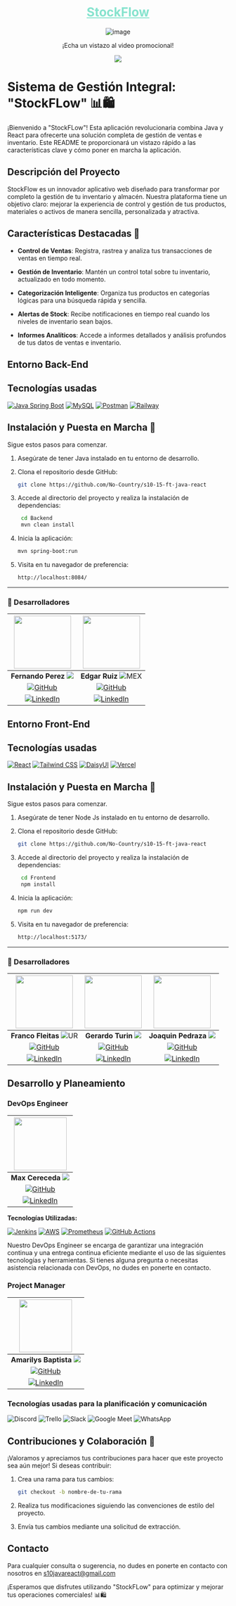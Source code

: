 <div align="center">
<h1>
<a href="" target="_blank" rel="noopener noreferrer" style="color: #86E3CE">StockFlow</a>
</h1>
   <img src="https://media.discordapp.net/attachments/1140646171522629683/1151638502866419802/mockup.png" alt="image"/>
<p>
<p>¡Echa un vistazo al video promocional!</p>
<a href="https://www.youtube.com/watch?v=vJRWh_odeoY" target="_blank" rel="noopener noreferrer">
  <img src="https://img.shields.io/badge/Ver%20video-FF0000?style=for-the-badge&logo=YouTube&logoColor=fff"/>
</a>
</div>

# Sistema de Gestión Integral: "StockFLow" 📊🛍️

¡Bienvenido a "StockFLow"! Esta aplicación revolucionaria combina Java y React para ofrecerte una solución completa de gestión de ventas e inventario. Este README te proporcionará un vistazo rápido a las características clave y cómo poner en marcha la aplicación.

## Descripción del Proyecto

StockFlow es un innovador aplicativo web diseñado para transformar por completo la gestión de tu inventario y almacén. Nuestra plataforma tiene un objetivo claro: mejorar la experiencia de control y gestión de tus productos, materiales o activos de manera sencilla, personalizada y atractiva.

## Características Destacadas 🌟

- **Control de Ventas**: Registra, rastrea y analiza tus transacciones de ventas en tiempo real.

- **Gestión de Inventario**: Mantén un control total sobre tu inventario, actualizado en todo momento.

- **Categorización Inteligente**: Organiza tus productos en categorías lógicas para una búsqueda rápida y sencilla.

- **Alertas de Stock**: Recibe notificaciones en tiempo real cuando los niveles de inventario sean bajos.

- **Informes Analíticos**: Accede a informes detallados y análisis profundos de tus datos de ventas e inventario.

## Entorno Back-End
## Tecnologías usadas
[![Java Spring Boot](https://img.shields.io/badge/Java%20Spring%20Boot-2.5.4-6DB33F?style=for-the-badge&logo=spring&logoColor=white)](https://spring.io/projects/spring-boot) [![MySQL](https://img.shields.io/badge/MySQL-8.0-4479A1?style=for-the-badge&logo=mysql&logoColor=white)](https://www.mysql.com/) [![Postman](https://img.shields.io/badge/Postman-10.15-FF6C37?style=for-the-badge&logo=postman&logoColor=white)](https://www.postman.com/) [![Railway](https://img.shields.io/badge/Railway-Hosted-FF6C37?style=for-the-badge&logo=railway&logoColor=white)](https://railway.app/)



## Instalación y Puesta en Marcha 🚀

Sigue estos pasos para comenzar.

1. Asegúrate de tener Java instalado en tu entorno de desarrollo.

2. Clona el repositorio desde GitHub:

   ```bash
   git clone https://github.com/No-Country/s10-15-ft-java-react
   ```
3. Accede al directorio del proyecto y realiza la instalación de dependencias:

   ```bash
    cd Backend
    mvn clean install
    ```
4. Inicia la aplicación:

    ```bash
    mvn spring-boot:run
    ```
5. Visita en tu navegador de preferencia:
    ```bash
    http://localhost:8084/
    ```
<hr>

### 🤝 Desarrolladores

| <img src="https://ca.slack-edge.com/T032Y55Q6VC-U05L8NCT524-f0485deee09e-512" width="130" height="120"> | <img src="https://ca.slack-edge.com/T032Y55Q6VC-U05KG49084V-d67ea304173b-512" width="130" height="120"> |
|:-:|:-:|
| **Fernando Perez** <img src="https://i.ibb.co/Ln0vhg4/AR.png"> | **Edgar Ruiz** <img src="https://i.ibb.co/syCk2Fx/MEX.png" alt="MEX"/> |
| [![GitHub](https://img.shields.io/badge/GitHub-%23121011.svg?&style=for-the-badge&logo=github&logoColor=white)](https://github.com/bobony97) | [![GitHub](https://img.shields.io/badge/GitHub-%23121011.svg?&style=for-the-badge&logo=github&logoColor=white)](https://github.com/EdgarVRP) |
| [![LinkedIn](https://img.shields.io/badge/LinkedIn-%230077B5.svg?&style=for-the-badge&logo=linkedin&logoColor=white)](----) | [![LinkedIn](https://img.shields.io/badge/LinkedIn-%230077B5.svg?&style=for-the-badge&logo=linkedin&logoColor=white)](https://www.linkedin.com/in/edgarvrp/) |


## Entorno Front-End

## Tecnologías usadas
[![React](https://img.shields.io/badge/React-18-61DAFB?style=for-the-badge&logo=react&logoColor=white)](https://reactjs.org/) [![Tailwind CSS](https://img.shields.io/badge/Tailwind%20CSS-2.2.19-38B2AC?style=for-the-badge&logo=tailwind-css&logoColor=white)](https://tailwindcss.com/) [![DaisyUI](https://img.shields.io/badge/DaisyUI-1.13.0-FF5722?style=for-the-badge&logoColor=white)](https://daisyui.com/) [![Vercel](https://img.shields.io/badge/Vercel-Deployed-000000?style=for-the-badge&logo=vercel&logoColor=white)](https://vercel.com/)

## Instalación y Puesta en Marcha 🚀

Sigue estos pasos para comenzar.

1. Asegúrate de tener Node Js instalado en tu entorno de desarrollo.

2. Clona el repositorio desde GitHub:

   ```bash
   git clone https://github.com/No-Country/s10-15-ft-java-react
   ```
3. Accede al directorio del proyecto y realiza la instalación de dependencias:

   ```bash
    cd Frontend
    npm install
    ```
4. Inicia la aplicación:

    ```bash
    npm run dev
    ```
5. Visita en tu navegador de preferencia:
    ```bash
    http://localhost:5173/
    ```
<hr>

### 🤝 Desarrolladores

| <img src="https://ca.slack-edge.com/T032Y55Q6VC-U05KK2AH64S-83c6454952e7-512" width="130" height="120"> | <img src="https://ca.slack-edge.com/T032Y55Q6VC-U05KCC7J0TG-10661386963a-512" width="130" height="120"> | <img src="https://ca.slack-edge.com/T032Y55Q6VC-U05KCCCL0UE-08fefb3c659c-512" width="130" height="120"> |
|:-:|:-:|:-:|
| **Franco Fleitas** <img src="https://i.ibb.co/6RFj6rF/UR.png" alt="UR"> | **Gerardo Turin** <img src="https://i.ibb.co/Ln0vhg4/AR.png"> | **Joaquin Pedraza** <img src="https://i.ibb.co/Ln0vhg4/AR.png"> |
| [![GitHub](https://img.shields.io/badge/GitHub-%23121011.svg?&style=for-the-badge&logo=github&logoColor=white)](https://github.com/Riblast) | [![GitHub](https://img.shields.io/badge/GitHub-%23121011.svg?&style=for-the-badge&logo=github&logoColor=white)](https://github.com/GerardoTurin) | [![GitHub](https://img.shields.io/badge/GitHub-%23121011.svg?&style=for-the-badge&logo=github&logoColor=white)](https://github.com/J0AQUINPEDRAZA) |
| [![LinkedIn](https://img.shields.io/badge/LinkedIn-%230077B5.svg?&style=for-the-badge&logo=linkedin&logoColor=white)](----) | [![LinkedIn](https://img.shields.io/badge/LinkedIn-%230077B5.svg?&style=for-the-badge&logo=linkedin&logoColor=white)](--) | [![LinkedIn](https://img.shields.io/badge/LinkedIn-%230077B5.svg?&style=for-the-badge&logo=linkedin&logoColor=white)](https://www.linkedin.com/in/joaquinpedraza962/) |

## Desarrollo y Planeamiento
### DevOps Engineer
| <img src="https://ca.slack-edge.com/T032Y55Q6VC-U054WGUAUBW-009561bb43b5-512" width="120" height="120">|
| :-: |
| **Max Cereceda** <img src="https://i.ibb.co/sj22SZS/PE.png">|
| [![GitHub](https://img.shields.io/badge/GitHub-%23121011.svg?&style=for-the-badge&logo=github&logoColor=white)](https://github.com/cereceda1991) |
|[![LinkedIn](https://img.shields.io/badge/LinkedIn-%230077B5.svg?&style=for-the-badge&logo=linkedin&logoColor=white)](https://www.linkedin.com/in/maxcereceda/) |

**Tecnologías Utilizadas:**

[![Jenkins](https://img.shields.io/badge/Jenkins-%23121011.svg?&style=for-the-badge&logo=jenkins&logoColor=white)](URL_DE_JENKINS) [![AWS](https://img.shields.io/badge/AWS-%23FF9900.svg?&style=for-the-badge&logo=amazon-aws&logoColor=white)](URL_DE_AWS) [![Prometheus](https://img.shields.io/badge/Prometheus-%23E6522C.svg?&style=for-the-badge&logo=prometheus&logoColor=white)](URL_DE_PROMETHEUS) [![GitHub Actions](https://img.shields.io/badge/GitHub%20Actions-%23121011.svg?&style=for-the-badge&logo=github-actions&logoColor=white)](URL_DE_GITHUB_ACTIONS)

Nuestro DevOps Engineer se encarga de garantizar una integración continua y una entrega continua eficiente mediante el uso de las siguientes tecnologías y herramientas. Si tienes alguna pregunta o necesitas asistencia relacionada con DevOps, no dudes en ponerte en contacto.

### Project Manager
| <img src="https://ca.slack-edge.com/T032Y55Q6VC-U05KK2BS78A-707abb3b82fa-512" width="120" height="120"> |
| :-: |
| **Amarilys Baptista** <img src="https://i.ibb.co/276DbnR/VE.png"> |
| [![GitHub](https://img.shields.io/badge/GitHub-%23121011.svg?&style=for-the-badge&logo=github&logoColor=white)](https://github.com/aebaptista) |
| [![LinkedIn](https://img.shields.io/badge/LinkedIn-%230077B5.svg?&style=for-the-badge&logo=linkedin&logoColor=white)](https://www.linkedin.com/in/ve-amarilys-baptista/) |



### Tecnologías usadas para la planificación y comunicación  
![Discord](https://img.shields.io/badge/Discord-5865F2?style=for-the-badge&logo=Discord&logoColor=fff) ![Trello](https://img.shields.io/badge/Trello-095ED8?style=for-the-badge&logo=Trello&logoColor=fff) ![Slack](https://img.shields.io/badge/Slack-%234A154B?style=for-the-badge&logo=Slack&logoColor=white) ![Google Meet](https://img.shields.io/badge/Google_Meet-FF0000?style=for-the-badge&logo=Google-Meet&logoColor=fff) ![WhatsApp](https://img.shields.io/badge/WhatsApp-25D366?style=for-the-badge&logo=WhatsApp&logoColor=fff)

## Contribuciones y Colaboración 🤝
¡Valoramos y apreciamos tus contribuciones para hacer que este proyecto sea aún mejor! Si deseas contribuir:

1. Crea una rama para tus cambios:

    ```bash
    git checkout -b nombre-de-tu-rama
    ```
2. Realiza tus modificaciones siguiendo las convenciones de estilo del proyecto.

3. Envía tus cambios mediante una solicitud de extracción.

## Contacto
Para cualquier consulta o sugerencia, no dudes en ponerte en contacto con nosotros en s10javareact@gmail.com

¡Esperamos que disfrutes utilizando "StockFLow" para optimizar y mejorar tus operaciones comerciales! 📊🛍️
